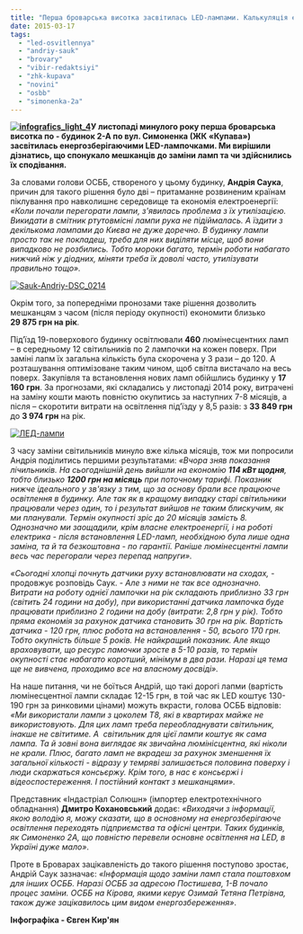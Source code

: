 ```yaml
---
title: "Перша броварська висотка засвітилась LED-лампами. Калькуляція економії - ІНФОГРАФІКА"
date: 2015-03-17
tags: 
  - "led-osvitlennya"
  - "andriy-sauk"
  - "brovary"
  - "vibir-redaktsiyi"
  - "zhk-kupava"
  - "novini"
  - "osbb"
  - "simonenka-2a"
---
```


**[![infografics_light_4](https://mpz.brovary.org/wp-content/uploads/2015/03/infografics_light_4.jpg)](https://mpz.brovary.org/wp-content/uploads/2015/03/infografics_light_4.jpg)У листопаді минулого року перша броварська висотка по - будинок 2-А по вул. Симоненка (ЖК «Купава») засвітилась енергозберігаючими LED-лампочками. Ми вирішили дізнатись, що спонукало мешканців до заміни ламп та чи здійснились їх сподівання.**

За словами голови ОСББ, створеного у цьому будинку, **Андрія Саука**, причин для такого рішення було дві – притаманне розвиненим країнам піклування про навколишнє середовище та економія електроенергії: _«Коли почали перегорати лампи, з'явилась проблема з їх утилізацією. Викидати в смітник ртутовмісні лампи рука не підіймалась. А їздити з декількома лампами до Києва не дуже доречно. В будинку лампи просто так не покладеш, треба для них виділяти місце, щоб вони випадково не розбились. Тобто мороки багато, термін роботи набагато нижчий ніж у діодних, міняти треба їх доволі часто, утилізувати правильно тощо»._

[![Sauk-Andriy-DSC_0214](https://mpz.brovary.org/wp-content/uploads/2015/03/Sauk-Andriy-DSC_0214.jpg)](https://mpz.brovary.org/wp-content/uploads/2015/03/Sauk-Andriy-DSC_0214.jpg)

Окрім того, за попередніми пронозами таке рішення дозволить мешканцям з часом (після періоду окупності) економити близько **29 875 грн на рік**.

Під’їзд 19-поверхового будинку освітлювали **460** люмінесцентних ламп – в середньому 12 світильників по 2 лампочки на кожен поверх. При заміні лапм їх загальна кількість була скорочена у 3 рази – до 120. А розташування оптимізоване таким чином, щоб світла вистачало на весь поверх. Закупівля та встановлення нових ламп обійшлись будинку у **17 160** **грн**. За прогнозами, які складались у листопаді 2014 року, витрачені на заміну кошти мають повністю окупитись за наступних 7-8 місяців, а після – скоротити витрати на освітлення під’їзду у 8,5 разів: з **33 849 грн** до **3 974 грн** на рік.

[![ЛЕД-лампи](https://mpz.brovary.org/wp-content/uploads/2015/03/LED-lampi.jpg)](https://mpz.brovary.org/wp-content/uploads/2015/03/LED-lampi.jpg)

З часу заміни світильників минуло вже кілька місяців, тож ми попросили Андрія поділитись першими результатами: _«Вчора зняв показання лічильників. На сьогоднішній день вийшли на економію **114 кВт щодня**, тобто близько **1200 грн на місяць** при поточному тарифі. Показник нижче ідеального у зв'язку з тим, що за основу брали все працююче освітлення в будинку. Але так як в кращому випадку старі світильники працювали через один, то і результат вийшов не таким блискучим, як ми планували. Термін окупності зріс до 20 місяців замість 8. Однозначно ми заощадили, крім власне електроенергії, і на роботі електрика - після встановлення LED-ламп, необхідною була лише одна заміна, та й та безкоштовна - по гарантії. Раніше люмінесцентні лампи весь час перегорали через перепад напруги»._

_«​Сьогодні хлопці почнуть датчики руху встановлювати на сходах,_ - продовжує розповідь Саук. - _Але з ними не так все однозначно. Витрати на роботу однієї лампочки на рік складають приблизно 33 грн (світить 24 години на добу), при використанні датчика лампочка буде працювати приблизно 2 години на добу (витрати: 2,8 грн у рік). Тобто пряма економія за рахунок датчика становить 30 грн на рік. Вартість датчика - 120 грн, плюс робота на встановлення - 50, всього 170 грн. Тобто окупність більше 5 років. Не найкращий показник. Але якщо враховувати, що ресурс ламочки зросте в 5-10 разів, то термін окупності стає набагато коротший, мінімум в два рази. Наразі ця тема ще не вивчена, проходимо все на власному досвіді»._

На наше питання, чи не боїться Андрій, що такі дорогі лапми (вартість люмінесцентної лампи складає 12-15 грн, в той час як LED коштує 130-190 грн за ринковими цінами) можуть вкрасти, голова ОСББ відповів: _«Ми використали лампи з цоколем Т8, які в квартирах майже не використовують. Для цих ламп треба переобладнувати світильник, інакше не світитиме. А  світильник для цієї лампи коштує як сама лампа. Та й зовні вона виглядає як звичайна люмінісцентна, які ніколи не крали. Плюс, багато ламп не вкрадеш за рахунок зменшення їх загальної кількості - відразу у темряві залишається половина поверху і люди скаржаться консьєржу. Крім того, в нас є консьєржі і відеоспостереження. І постійний контакт з мешканцями»._

Представник «Індастріал Солюшн» (імпортер електротехнічного обладнання) **Дмитро Кохановський** додає: _«Виходячи з інформації, якою володію я, можу сказати, що в основному на енергозберігаюче освітлення переходять підприємства та офісні центри. Таких будинків, як Симоненко 2А, що повністю перевели основне освітлення на LED, в Україні дуже мало»_.

Проте в Броварах зацікавленість до такого рішення поступово зростає, Андрій Саук зазначає: _«Інформація щодо заміни ламп стала поштовхом для інших ОСББ. Наразі ОСББ за адресою Постишева, 1-В почало процес заміни. ОСББ на Кірова, якими керує Озимай Тетяна Петрівна, також дуже зацікавилось цим видом енергозбереження»_.

**Інфографіка - Євген Кир'ян**
